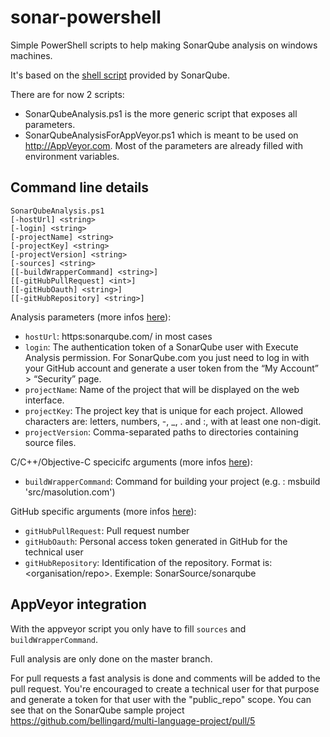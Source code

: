 # sonar-powershell
Simple PowerShell scripts to help making SonarQube analysis on windows machines.

It's based on the [shell script](https://github.com/bellingard/multi-language-project/blob/master/runSonarQubeAnalysis.sh) provided by SonarQube.

There are for now 2 scripts:
- SonarQubeAnalysis.ps1 is the more generic script that exposes all parameters.
- SonarQubeAnalysisForAppVeyor.ps1 which is meant to be used on http://AppVeyor.com. Most of the parameters are already filled with environment variables.

## Command line details
```
SonarQubeAnalysis.ps1 
[-hostUrl] <string>
[-login] <string>
[-projectName] <string>
[-projectKey] <string>
[-projectVersion] <string>
[-sources] <string>
[[-buildWrapperCommand] <string>]
[[-gitHubPullRequest] <int>]
[[-gitHubOauth] <string>]
[[-gitHubRepository] <string>]
```

Analysis parameters (more infos [here](http://docs.sonarqube.org/display/SONAR/Analysis+Parameters)):
- `hostUrl`: https:sonarqube.com/ in most cases
- `login`: The authentication token of a SonarQube user with Execute Analysis permission. For SonarQube.com you just need to log in with your GitHub account and generate a user token from the “My Account” > “Security” page.
- `projectName`: Name of the project that will be displayed on the web interface.
- `projectKey`: The project key that is unique for each project. Allowed characters are: letters, numbers, -, _, . and :, with at least one non-digit.
- `projectVersion`: Comma-separated paths to directories containing source files.

C/C++/Objective-C specicifc arguments (more infos [here](http://docs.sonarqube.org/pages/viewpage.action?pageId=3080359)):
- `buildWrapperCommand`: Command for building your project (e.g. : msbuild 'src/masolution.com')

GitHub specific arguments (more infos [here](http://docs.sonarqube.org/display/PLUG/GitHub+Plugin)):
- `gitHubPullRequest`: Pull request number
- `gitHubOauth`: Personal access token generated in GitHub for the technical user
- `gitHubRepository`: Identification of the repository. Format is: <organisation/repo>. Exemple: SonarSource/sonarqube

## AppVeyor integration
With the appveyor script you only have to fill `sources` and `buildWrapperCommand`.

Full analysis are only done on the master branch.

For pull requests a fast analysis is done and comments will be added to the pull request. You're encouraged to create a technical user for that purpose and generate a token for that user with the "public_repo" scope. You can see that on the SonarQube sample project https://github.com/bellingard/multi-language-project/pull/5

